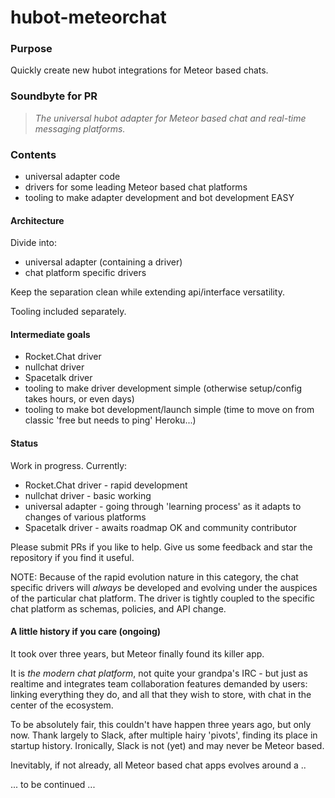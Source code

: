 # hubot-meteorchat

### Purpose

Quickly create new hubot integrations for Meteor based chats.

### Soundbyte for PR

> *The universal hubot adapter for Meteor based chat and real-time messaging platforms.*

### Contents

* universal adapter code
* drivers for some leading Meteor based chat platforms
* tooling to make adapter development and bot development EASY

#### Architecture

Divide into:

* universal adapter (containing a driver)
* chat platform specific drivers

Keep the separation clean while extending api/interface versatility.

Tooling included separately.

#### Intermediate goals

* Rocket.Chat driver
* nullchat driver
* Spacetalk driver
* tooling to make driver development simple (otherwise setup/config takes hours, or even days)
* tooling to make bot development/launch simple (time to move on from classic 'free but needs to ping' Heroku...)

#### Status

Work in progress.  Currently:

* Rocket.Chat driver - rapid development
* nullchat driver - basic working
* universal adapter -  going through 'learning process' as it adapts to changes of various platforms
* Spacetalk driver - awaits roadmap OK and community contributor

Please submit PRs if you like to help.  Give us some feedback and star the repository if you find it useful.

NOTE:  Because of the rapid evolution nature in this category, the chat specific drivers will *always* be developed and evolving under the auspices of the particular chat platform.   The driver is tightly coupled to the specific chat platform as schemas, policies,  and API change.



#### A little history if you care (ongoing)

It took over three years, but Meteor finally found its killer app.  

It is *the modern chat platform*, not quite your grandpa's IRC - but just as realtime and integrates team collaboration features demanded by users:  linking everything they do, and all that they wish to store, with chat in the center of the ecosystem.

To be absolutely fair, this couldn't have happen three years ago, but only now.  Thank largely to Slack, after multiple hairy 'pivots', finding its place in startup history.  Ironically, Slack is not (yet) and may never be Meteor based.

Inevitably, if not already, all Meteor based chat apps evolves around a ..

... to be continued ...


